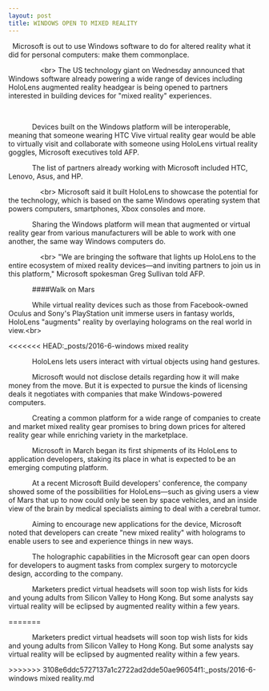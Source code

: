 ```yaml
---
layout: post
title: WINDOWS OPEN TO MIXED REALITY
---
```





 
Microsoft is out to use Windows software to do for altered reality what it did for personal computers: make them commonplace.

                &lt;br&gt; The US technology giant on Wednesday announced that Windows software already powering a wide range of devices including HoloLens augmented reality headgear is being opened to partners interested in building devices for "mixed reality" experiences.

                

            Devices built on the Windows platform will be interoperable, meaning that someone wearing HTC Vive virtual reality gear would be able to virtually visit and collaborate with someone using HoloLens virtual reality goggles, Microsoft executives told AFP.

            The list of partners already working with Microsoft included HTC, Lenovo, Asus, and HP.

                &lt;br&gt; Microsoft said it built HoloLens to showcase the potential for the technology, which is based on the same Windows operating system that powers computers, smartphones, Xbox consoles and more.

            Sharing the Windows platform will mean that augmented or virtual reality gear from various manufacturers will be able to work with one another, the same way Windows computers do.

                &lt;br&gt; "We are bringing the software that lights up HoloLens to the entire ecosystem of mixed reality devices—and inviting partners to join us in this platform," Microsoft spokesman Greg Sullivan told AFP.

            ####Walk on Mars

            While virtual reality devices such as those from Facebook-owned Oculus and Sony's PlayStation unit immerse users in fantasy worlds, HoloLens "augments" reality by overlaying holograms on the real world in view.&lt;br&gt;

&lt;&lt;&lt;&lt;&lt;&lt;&lt; HEAD:_posts/2016-6-windows mixed reality

            HoloLens lets users interact with virtual objects using hand gestures.

            Microsoft would not disclose details regarding how it will make money from the move. But it is expected to pursue the kinds of licensing deals it negotiates with companies that make Windows-powered computers.

            Creating a common platform for a wide range of companies to create and market mixed reality gear promises to bring down prices for altered reality gear while enriching variety in the marketplace.

            Microsoft in March began its first shipments of its HoloLens to application developers, staking its place in what is expected to be an emerging computing platform.

            At a recent Microsoft Build developers' conference, the company showed some of the possibilities for HoloLens—such as giving users a view of Mars that up to now could only be seen by space vehicles, and an inside view of the brain by medical specialists aiming to deal with a cerebral tumor.

            Aiming to encourage new applications for the device, Microsoft noted that developers can create "new mixed reality" with holograms to enable users to see and experience things in new ways.

            The holographic capabilities in the Microsoft gear can open doors for developers to augment tasks from complex surgery to motorcycle design, according to the company.

            Marketers predict virtual headsets will soon top wish lists for kids and young adults from Silicon Valley to Hong Kong. But some analysts say virtual reality will be eclipsed by augmented reality within a few years.

=======

            Marketers predict virtual headsets will soon top wish lists for kids and young adults from Silicon Valley to Hong Kong. But some analysts say virtual reality will be eclipsed by augmented reality within a few years.

&gt;&gt;&gt;&gt;&gt;&gt;&gt; 3108e6ddc5727137a1c2722ad2dde50ae96054f1:_posts/2016-6-windows mixed reality.md
